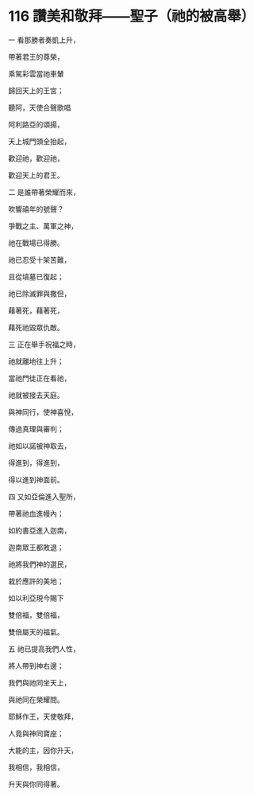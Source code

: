# 116 讚美和敬拜——聖子（祂的被高舉）

一 看那勝者奏凱上升，

帶著君王的尊榮，

乘駕彩雲當祂車輦

歸回天上的王宮；

聽阿，天使合聲歌唱

阿利路亞的頌揚，

天上城門頭全抬起，

歡迎祂，歡迎祂，

歡迎天上的君王。

二 是誰帶著榮耀而來，

吹響禧年的號聲？

爭戰之主、萬軍之神，

祂在戰場已得勝。

祂已忍受十架苦難，

且從墳墓已復起；

祂已除滅罪與撒但，

藉著死，藉著死，

藉死祂毀眾仇敵。

三 正在舉手祝福之時，

祂就離地往上升；

當祂門徒正在看祂，

祂就被接去天庭。

與神同行，使神喜悅，

傳過真理與審判；

祂如以諾被神取去，

得進到，得進到，

得以進到神面前。

四 又如亞倫進入聖所，

帶著祂血進幔內；

如約書亞進入迦南，

迦南眾王都敗退；

祂將我們神的選民，

栽於應許的美地；

如以利亞現今賜下

雙倍福，雙倍福，

雙倍屬天的福氣。

五 祂已提高我們人性，

將人帶到神右邊；

我們與祂同坐天上，

與祂同在榮耀間。

耶穌作王，天使敬拜，

人竟與神同寶座；

大能的主，因你升天，

我相信，我相信，

升天與你同得著。

